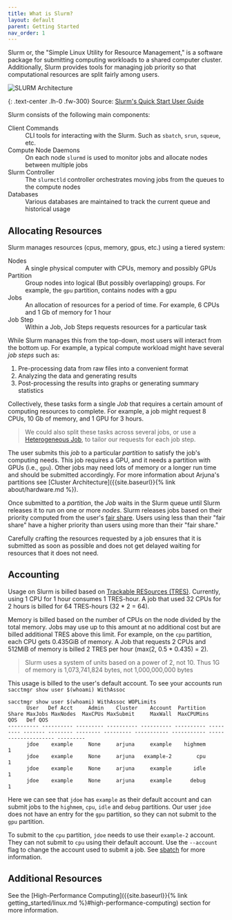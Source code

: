 ```yaml
---
title: What is Slurm?
layout: default
parent: Getting Started
nav_order: 1
---
```


Slurm or, the "Simple Linux Utility for Resource Management," is a software package for
submitting computing workloads to a shared computer cluster. Additionally,
Slurm provides tools for managing job priority so that computational resources are split fairly among users.

![SLURM Architecture](https://slurm.schedmd.com/arch.gif)

{: .text-center .lh-0 .fw-300}
Source: [Slurm's Quick Start User Guide](https://slurm.schedmd.com/quickstart.html)

Slurm consists of the following main components:

<dl>
  <dt>Client Commands</dt>
  <dd>CLI tools for interacting with the Slurm. Such as <code>sbatch</code>, <code>srun</code>, <code>squeue</code>, etc.</dd>
  <dt>Compute Node Daemons</dt>
  <dd>On each node <code>slurmd</code> is used to monitor jobs and allocate nodes between multiple jobs</dd>
  <dt>Slurm Controller</dt>
  <dd>The <code>slurmctld</code> controller orchestrates moving jobs from the queues to the compute nodes </dd>
  <dt>Databases</dt>
  <dd>Various databases are maintained to track the current queue and historical usage</dd>
</dl>

## Allocating Resources

Slurm manages resources (cpus, memory, gpus, etc.) using a tiered system:

<dl>
    <dt>Nodes</dt>
    <dd>A single physical computer with CPUs, memory and possibly GPUs</dd>
    <dt>Partition</dt>
    <dd>Group nodes into logical (But possibly overlapping) groups. For example, the <code>gpu</code> partition, contains nodes with a gpu</dd>
    <dt>Jobs</dt>
    <dd>An allocation of resources for a period of time. For example, 6 CPUs and 1 Gb of memory for 1 hour</dd>
    <dt>Job Step</dt>
    <dd>Within a Job, Job Steps requests resources for a particular task</dd>
</dl>

While Slurm manages this from the top-down, most users will interact from the bottom up. For example, a typical compute workload might have several *job steps* such as:

1. Pre-processing data from raw files into a convenient format
2. Analyzing the data and generating results
3. Post-processing the results into graphs or generating summary statistics

Collectively, these tasks form a single *Job* that requires a certain amount of computing resources to complete. For example, a job might request 8 CPUs, 10 Gb of memory, and 1 GPU for 3 hours.

> We could also split these tasks across several jobs, or use a [Heterogeneous Job](https://slurm.schedmd.com/heterogeneous_jobs.html), to tailor our requests for each job step.

The user submits this *job* to a particular *partition* to satisfy the job's computing needs. This job requires a GPU, and it needs a partition with GPUs (i.e., `gpu`). Other jobs may need lots of memory or a longer run time and should be submitted accordingly. For more information about Arjuna's partitions see [Cluster Architecture]({{site.baseurl}}{% link about/hardware.md %}).

Once submitted to a *partition*, the *Job* waits in the Slurm queue until Slurm releases it to run on one or more *nodes*. Slurm releases jobs based on their priority computed from the user's [fair share](https://slurm.schedmd.com/fair_tree.html).  Users using less than their "fair share" have a higher priority than users using more than their "fair share."

Carefully crafting the resources requested by a job ensures that it is submitted as soon as possible and does not get delayed waiting for resources that it does not need.

## Accounting

Usage on Slurm is billed based on [Trackable RESources (TRES)](https://slurm.schedmd.com/tres.html). Currently, using 1 CPU for 1 hour consumes 1 TRES-hour. A job that used 32 CPUs for 2 hours is billed for 64 TRES-hours (32 * 2 = 64).

Memory is billed based on the number of CPUs on the node divided by the total memory. Jobs may use up to this amount at no additional cost but are billed additional TRES above this limit. For example, on the `cpu` partition, each CPU gets 0.435GiB of memory. A Job that requests 2 CPUs and 512MiB of memory is billed 2 TRES per hour (max(2, 0.5 * 0.435) = 2).

> Slurm uses a system of units based on a power of 2, not 10. Thus 1G of memory is 1,073,741,824 bytes, not 1,000,000,000 bytes

This usage is billed to the user's default account. To see your accounts run `sacctmgr show user $(whoami) WithAssoc`

```
sacctmgr show user $(whoami) WithAssoc WOPLimits
      User   Def Acct     Admin    Cluster    Account  Partition     Share MaxJobs MaxNodes  MaxCPUs MaxSubmit     MaxWall  MaxCPUMins                  QOS   Def QOS
---------- ---------- --------- ---------- ---------- ---------- --------- ------- -------- -------- --------- ----------- ----------- -------------------- ---------
      jdoe    example     None     arjuna     example    highmem         1
      jdoe    example     None     arjuna   example-2        cpu         1
      jdoe    example     None     arjuna     example       idle         1
      jdoe    example     None     arjuna     example      debug         1
```

Here we can see that `jdoe` has `example` as their default account and can submit jobs to the `highmem`, `cpu`, `idle` and `debug` partitions. Our user `jdoe` does not have an entry for the `gpu` partition, so they can not submit to the `gpu` partition.

To submit to the `cpu` partition, `jdoe` needs to use their `example-2` account. They can not submit to `cpu` using their default account. Use the `--account` flag to change the account used to submit a job. See [sbatch](https://slurm.schedmd.com/sbatch.html) for more information.

## Additional Resources

See the [High-Performance Computing]({{site.baseurl}}{% link getting_started/linux.md %}#high-performance-computing) section for more information.
